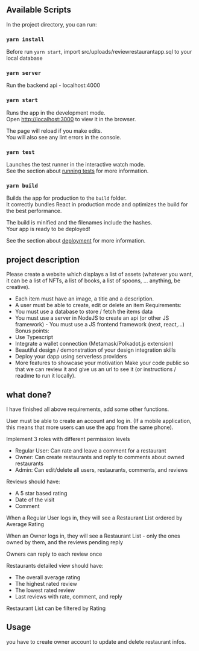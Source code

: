 ## Available Scripts

In the project directory, you can run:
### `yarn install`

Before run `yarn start`, import src/uploads/reviewrestaurantapp.sql to your local database

### `yarn server`

Run the backend api - localhost:4000

### `yarn start`

Runs the app in the development mode.\
Open [http://localhost:3000](http://localhost:3000) to view it in the browser.

The page will reload if you make edits.\
You will also see any lint errors in the console.

### `yarn test`

Launches the test runner in the interactive watch mode.\
See the section about [running tests](https://facebook.github.io/create-react-app/docs/running-tests) for more information.

### `yarn build`

Builds the app for production to the `build` folder.\
It correctly bundles React in production mode and optimizes the build for the best performance.

The build is minified and the filenames include the hashes.\
Your app is ready to be deployed!

See the section about [deployment](https://facebook.github.io/create-react-app/docs/deployment) for more information.

## project description
Please create a website which displays a list of assets (whatever you want, it can be a list of NFTs, a list of books, a list of spoons, … anything, be creative). 
- Each item must have an image, a title and a description. 
- A user must be able to create, edit or delete an item 
Requirements: 
- You must use a database to store / fetch the items data 
- You must use a server in NodeJS to create an api (or other JS framework) - You must use a JS frontend framework (next, react,...) 
Bonus points: 
- Use Typescript 
- Integrate a wallet connection (Metamask/Polkadot.js extension) 
- Beautiful design / demonstration of your design integration skills 
- Deploy your dapp using serverless providers 
- More features to showcase your motivation 
Make your code public so that we can review it and give us an url to see it (or instructions / readme to run it locally).

## what done?
I have finished all above requirements, add some other functions.

User must be able to create an account and log in. (If a mobile application, this means that more users can use the app from the same phone).

Implement 3 roles with different permission levels
* Regular User: Can rate and leave a comment for a restaurant
* Owner: Can create restaurants and reply to comments about owned restaurants
* Admin: Can edit/delete all users, restaurants, comments, and reviews
    
Reviews should have:
* A 5 star based rating
* Date of the visit
* Comment 
    
When a Regular User logs in, they will see a Restaurant List ordered by Average Rating

When an Owner logs in, they will see a Restaurant List - only the ones owned by them, and the reviews pending reply

Owners can reply to each review once

Restaurants detailed view should have:
* The overall average rating
* The highest rated review
* The lowest rated review
* Last reviews with rate, comment, and reply
    
Restaurant List can be filtered by Rating

## Usage
you have to create owner account to update and delete restaurant infos.
